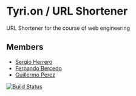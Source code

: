 # Tyri.on / URL Shortener

URL Shortener for the course of web engineering

## Members
 - [Sergio Herrero](https://github.com/sherrero96)
 - [Fernando Bercedo](https://github.com/ferbercedo)
 - [Guillermo Perez](https://github.com/Guillerm097)

[![Build Status](https://travis-ci.org/sherrero96/Tiny.on.svg?branch=master)](https://travis-ci.org/sherrero96/Tiny.on)
